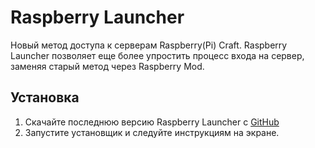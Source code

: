 # Raspberry Launcher
Новый метод доступа к серверам Raspberry(Pi) Craft.
Raspberry Launcher позволяет еще более упростить процесс входа на сервер, заменяя старый метод через Raspberry Mod.
## Установка
1. Скачайте последнюю версию Raspberry Launcher с [GitHub](https://github.com/Raspberry-Pi-Craft/RaspberryLauncher/releases/latest)
2. Запустите установщик и следуйте инструкциям на экране.